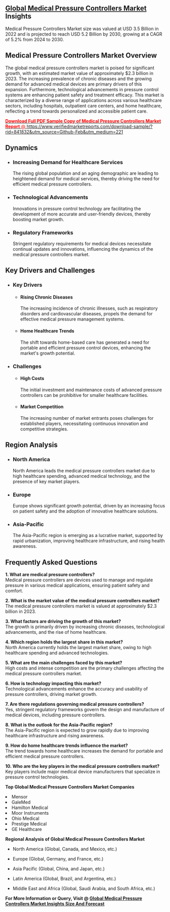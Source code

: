 <h2><a href="https://www.verifiedmarketreports.com/download-sample/?rid=841832&amp;utm_source=Github&amp;utm_medium=221" target="_blank">Global Medical Pressure Controllers Market</a> Insights</h2><p>Medical Pressure Controllers Market size was valued at USD 3.5 Billion in 2022 and is projected to reach USD 5.2 Billion by 2030, growing at a CAGR of 5.2% from 2024 to 2030.</p><p> <h2>Medical Pressure Controllers Market Overview</h2> <p>The global medical pressure controllers market is poised for significant growth, with an estimated market value of approximately $2.3 billion in 2023. The increasing prevalence of chronic diseases and the growing demand for advanced medical devices are primary drivers of this expansion. Furthermore, technological advancements in pressure control systems are enhancing patient safety and treatment efficacy. This market is characterized by a diverse range of applications across various healthcare sectors, including hospitals, outpatient care centers, and home healthcare, reflecting a trend towards personalized and accessible patient care.</p> <p><a href="#"><p><span class=""><span style="color: #ff0000;"><strong>Download Full PDF Sample Copy of Medical Pressure Controllers Market Report</strong> @ </span><a href="https://www.verifiedmarketreports.com/download-sample/?rid=841832&amp;utm_source=Github-Feb&amp;utm_medium=221" target="_blank">https://www.verifiedmarketreports.com/download-sample/?rid=841832&amp;utm_source=Github-Feb&amp;utm_medium=221</a></span></p></a></p> <h2>Dynamics</h2> <ul> <li><h3>Increasing Demand for Healthcare Services</h3> The rising global population and an aging demographic are leading to heightened demand for medical services, thereby driving the need for efficient medical pressure controllers.</li> <li><h3>Technological Advancements</h3> Innovations in pressure control technology are facilitating the development of more accurate and user-friendly devices, thereby boosting market growth.</li> <li><h3>Regulatory Frameworks</h3> Stringent regulatory requirements for medical devices necessitate continual updates and innovations, influencing the dynamics of the medical pressure controllers market.</li> </ul> <h2>Key Drivers and Challenges</h2> <ul> <li><h3>Key Drivers</h3> <ul> <li><h4>Rising Chronic Diseases</h4> The increasing incidence of chronic illnesses, such as respiratory disorders and cardiovascular diseases, propels the demand for effective medical pressure management systems.</li> <li><h4>Home Healthcare Trends</h4> The shift towards home-based care has generated a need for portable and efficient pressure control devices, enhancing the market's growth potential.</li> </ul> </li> <li><h3>Challenges</h3> <ul> <li><h4>High Costs</h4> The initial investment and maintenance costs of advanced pressure controllers can be prohibitive for smaller healthcare facilities.</li> <li><h4>Market Competition</h4> The increasing number of market entrants poses challenges for established players, necessitating continuous innovation and competitive strategies.</li> </ul> </li> </ul> <h2>Region Analysis</h2> <ul> <li><h3>North America</h3> North America leads the medical pressure controllers market due to high healthcare spending, advanced medical technology, and the presence of key market players.</li> <li><h3>Europe</h3> Europe shows significant growth potential, driven by an increasing focus on patient safety and the adoption of innovative healthcare solutions.</li> <li><h3>Asia-Pacific</h3> The Asia-Pacific region is emerging as a lucrative market, supported by rapid urbanization, improving healthcare infrastructure, and rising health awareness.</li> </ul> <h2>Frequently Asked Questions</h2> <p><strong>1. What are medical pressure controllers?</strong><br>Medical pressure controllers are devices used to manage and regulate pressure in various medical applications, ensuring patient safety and comfort.</p> <p><strong>2. What is the market value of the medical pressure controllers market?</strong><br>The medical pressure controllers market is valued at approximately $2.3 billion in 2023.</p> <p><strong>3. What factors are driving the growth of this market?</strong><br>The growth is primarily driven by increasing chronic diseases, technological advancements, and the rise of home healthcare.</p> <p><strong>4. Which region holds the largest share in this market?</strong><br>North America currently holds the largest market share, owing to high healthcare spending and advanced technologies.</p> <p><strong>5. What are the main challenges faced by this market?</strong><br>High costs and intense competition are the primary challenges affecting the medical pressure controllers market.</p> <p><strong>6. How is technology impacting this market?</strong><br>Technological advancements enhance the accuracy and usability of pressure controllers, driving market growth.</p> <p><strong>7. Are there regulations governing medical pressure controllers?</strong><br>Yes, stringent regulatory frameworks govern the design and manufacture of medical devices, including pressure controllers.</p> <p><strong>8. What is the outlook for the Asia-Pacific region?</strong><br>The Asia-Pacific region is expected to grow rapidly due to improving healthcare infrastructure and rising awareness.</p> <p><strong>9. How do home healthcare trends influence the market?</strong><br>The trend towards home healthcare increases the demand for portable and efficient medical pressure controllers.</p> <p><strong>10. Who are the key players in the medical pressure controllers market?</strong><br>Key players include major medical device manufacturers that specialize in pressure control technologies.</p> </p><p><strong>Top Global Medical Pressure Controllers Market Companies</strong></p><div data-test-id=""><p><li>Mensor</li><li> GaleMed</li><li> Hamilton Medical</li><li> Moor Instruments</li><li> Ohio Medical</li><li> Prestige Medical</li><li> GE Healthcare</li></p><div><strong>Regional Analysis of&nbsp;Global Medical Pressure Controllers Market</strong></div><ul><li dir="ltr"><p dir="ltr">North America&nbsp;(Global, Canada, and Mexico, etc.)</p></li><li dir="ltr"><p dir="ltr">Europe (Global, Germany, and France, etc.)</p></li><li dir="ltr"><p dir="ltr">Asia Pacific&nbsp;(Global, China, and Japan, etc.)</p></li><li dir="ltr"><p dir="ltr">Latin America&nbsp;(Global, Brazil, and Argentina, etc.)</p></li><li dir="ltr">Middle East and Africa&nbsp;(Global, Saudi Arabia, and South Africa, etc.)</li></ul><p><strong>For More Information or Query, Visit @&nbsp;</strong><strong><a href="https://www.verifiedmarketreports.com/product/medical-pressure-controllers-market/?utm_source=Github&amp;utm_medium=221" target="_blank">Global Medical Pressure Controllers Market Insights Size And Forecast</a></strong></p></div>
